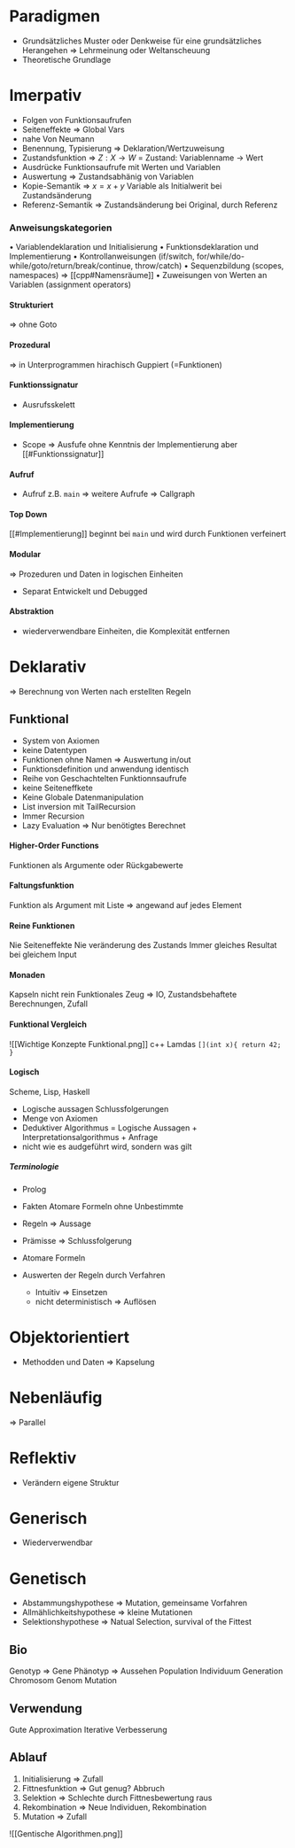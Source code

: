 # Paradigmen
- Grundsätzliches Muster oder Denkweise für eine grundsätzliches Herangehen => Lehrmeinung oder Weltanscheuung
- Theoretische Grundlage

# Imerpativ
- Folgen von Funktionsaufrufen
- Seiteneffekte => Global Vars
- nahe Von Neumann
- Benennung, Typisierung => Deklaration/Wertzuweisung
- Zustandsfunktion => $Z:X\rightarrow W$ = Zustand: Variablenname -> Wert
- Ausdrücke Funktionsaufrufe mit Werten und Variablen
- Auswertung => Zustandsabhänig von Variablen
- Kopie-Semantik => $x=x+y$ Variable als Initialwerit bei Zustandsänderung
- Referenz-Semantik => Zustandsänderung bei Original, durch Referenz

### Anweisungskategorien
• Variablendeklaration und Initialisierung
• Funktionsdeklaration und Implementierung
• Kontrollanweisungen (if/switch, for/while/do-while/goto/return/break/continue,
throw/catch)
• Sequenzbildung (scopes, namespaces) => [[cpp#Namensräume]]
• Zuweisungen von Werten an Variablen (assignment operators)

#### Strukturiert
=> ohne Goto

#### Prozedural
=> in Unterprogrammen hirachisch Guppiert (=Funktionen)

#### Funktionssignatur
- Ausrufsskelett

#### Implementierung
- Scope => Ausfufe ohne Kenntnis der Implementierung aber [[#Funktionssignatur]]

#### Aufruf 
- Aufruf z.B. `main` => weitere Aufrufe => Callgraph

#### Top Down
[[#Implementierung]] beginnt bei `main` und wird durch Funktionen verfeinert

#### Modular
=> Prozeduren und Daten in logischen Einheiten
- Separat Entwickelt und Debugged

#### Abstraktion
- wiederverwendbare Einheiten, die Komplexität entfernen

# Deklarativ
=> Berechnung von Werten nach erstellten Regeln
## Funktional
- System von Axiomen
- keine Datentypen
- Funktionen ohne Namen => Auswertung in/out
- Funktionsdefinition und anwendung identisch
- Reihe von Geschachtelten Funktionnsaufrufe
- keine Seiteneffkete
- Keine Globale Datenmanipulation
- List inversion mit TailRecursion
- Immer Recursion
- Lazy Evaluation => Nur benötigtes Berechnet

#### Higher-Order Functions
Funktionen als Argumente oder Rückgabewerte

#### Faltungsfunktion
Funktion als Argument mit Liste => angewand auf jedes Element

#### Reine Funktionen
Nie Seiteneffekte
Nie veränderung des Zustands
Immer gleiches Resultat bei gleichem Input

#### Monaden
Kapseln nicht rein Funktionales Zeug => IO, Zustandsbehaftete Berechnungen, Zufall

#### Funktional Vergleich
![[Wichtige Konzepte Funktional.png]]
c++ Lamdas
`[](int x){ return 42; }`

#### Logisch
Scheme, Lisp, Haskell

- Logische aussagen Schlussfolgerungen
- Menge von Axiomen
-  Deduktiver Algorithmus = Logische Aussagen + Interpretationsalgorithmus + Anfrage
- nicht wie es audgeführt wird, sondern was gilt

##### Terminologie
- Prolog

- Fakten Atomare Formeln ohne Unbestimmte
- Regeln => Aussage
- Prämisse => Schlussfolgerung
- Atomare Formeln
- Auswerten der Regeln durch Verfahren
	- Intuitiv => Einsetzen
	- nicht deterministisch => Auflösen


# Objektorientiert
- Methodden und Daten => Kapselung

# Nebenläufig
=> Parallel

# Reflektiv
- Verändern eigene Struktur

# Generisch
- Wiederverwendbar

# Genetisch
- Abstammungshypothese => Mutation, gemeinsame Vorfahren
- Allmählichkeitshypothese => kleine Mutationen
- Selektionshypothese => Natual Selection, survival of the Fittest

## Bio
Genotyp => Gene
Phänotyp => Aussehen
Population
Individuum
Generation
Chromosom
Genom
Mutation

## Verwendung
Gute Approximation
Iterative Verbesserung


## Ablauf
1. Initialisierung => Zufall
2. Fittnesfunktion  => Gut genug? Abbruch
3. Selektion => Schlechte durch Fittnesbewertung raus
4. Rekombination => Neue Individuen, Rekombination
5. Mutation => Zufall

![[Gentische Algorithmen.png]]
